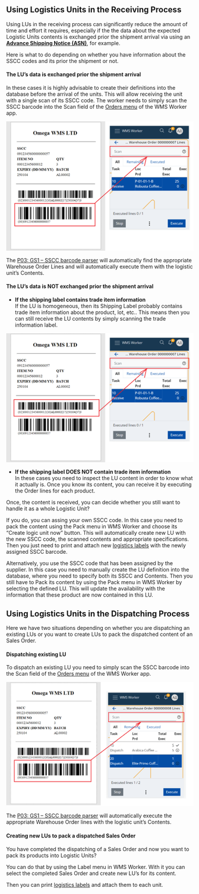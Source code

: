 ## Using Logistics Units in the Receiving Process

Using LUs in the receiving process can significantly reduce the amount of time and effort it requires, especially if the the data about the expected Logistic Units contents is exchanged prior the shipment arrival via using an **[Advance Shipping Notice (ASN)](asn.md)**, for example. 

Here is what to do depending on whether you have information about the SSCC codes and its prior the shipment or not.

#### The LU’s data is exchanged prior the shipment arrival
In these cases it is highly advisable to create their definitions into the database before the arrival of the units. This will allow receiving the unit with a single scan of its SSCC code. The worker needs to simply scan the SSCC barcode into the Scan field of the [Orders menu](xref:orders-menu) of the WMS Worker app. 

![Scan SSCC barcode](pictures/scan-sscc.png)

The [P03: GS1 – SSCC barcode parser](/modules/logistics/wms/how-it-works/barcode-parsers/p03.md) will automatically find the appropriate Warehouse Order Lines and will automatically execute them with the logistic unit’s Contents.

#### The LU’s data is NOT exchanged prior the shipment arrival 
- **If the shipping label contains trade item information**
<br/>If the LU is homogeneous, then its Shipping Label probably contains trade item information about the product, lot, etc.. This means then you can still receive the LU contents by simply scanning the trade information label.

![Scan Trade Item Info barcode](pictures/scan-trade-item-info.png)

   - **If the shipping label DOES NOT contain trade item information**
<br/>In these cases you need to inspect the LU content in order to know what it actually is. Once you know its content, you can receive it by executing the Order lines for each product.

Once, the content is received, you can decide whether you still want to handle it as a whole Logistic Unit? 

If you do, you can assing your own SSCC code. In this case you need to pack the content using the Pack menu in WMS Worker and choose its “Create logic unit now” button. This will automatically create new LU with the new SSCC code, the scanned contents and appropriate specifications. Then you just need to print and attach new [logistics labels](logistic-labels.md) with the newly assigned SSCC barcode.

Alternatively, you use the SSCC code that has been assigned by the supplier. In this case you need to manually create the LU definition into the database, where you need to specify both its SSCC and Contents. Then you still have to Pack its content by using the Pack menu in WMS Worker by selecting the defined LU. This will update the availability with the information that these product are now contained in this LU.

## Using Logistics Units in the Dispatching Process
Here we have two situations depending on whether you are dispatching an existing LUs or you want to create LUs to pack the dispatched content of an Sales Order.

#### Dispatching existing LU
То dispatch an existing LU you need to simply scan the SSCC barcode into the Scan field of the [Orders menu](xref:orders-menu) of the WMS Worker app. 

![Scan SSCC barcode](pictures/scan-sscc-dispatch.png)

The [P03: GS1 – SSCC barcode parser](/modules/logistics/wms/how-it-works/barcode-parsers/p03.md) will automatically execute the appropriate Warehouse Order lines with the logistic unit’s Contents.

#### Creating new LUs to pack a dispatched Sales Order
You have completed the dispatching of a Sales Order and now you want to pack its products into Logistic Units?

You can do that by using the Label menu in WMS Worker. With it you can select the completed Sales Order and create new LU’s for its content.

Then you can print [logistics labels](logistic-labels.md) and attach them to each unit.







